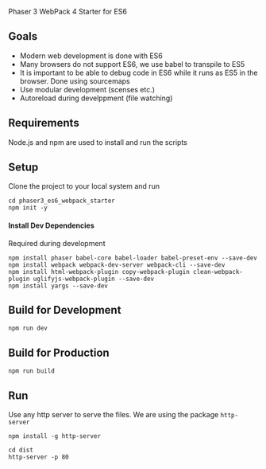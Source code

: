 Phaser 3 WebPack 4 Starter for ES6

## Goals

- Modern web development is done with ES6
- Many browsers do not support ES6, we use babel to transpile to ES5
- It is important to be able to debug code in ES6 while it runs as ES5 in the browser. Done using sourcemaps
- Use modular development (scenses etc.)
- Autoreload during develppment (file watching)


## Requirements
Node.js and npm are used to install and run the scripts

## Setup

Clone the project to your local system and run
```
cd phaser3_es6_webpack_starter
npm init -y
```

#### Install Dev Dependencies

Required during development

```
npm install phaser babel-core babel-loader babel-preset-env --save-dev
npm install webpack webpack-dev-server webpack-cli --save-dev 
npm install html-webpack-plugin copy-webpack-plugin clean-webpack-plugin uglifyjs-webpack-plugin --save-dev
npm install yargs --save-dev
```

## Build for Development
```
npm run dev
```

## Build for Production
```
npm run build
```

## Run

Use any http server to serve the files. We are using the package ``http-server``

```
npm install -g http-server

cd dist
http-server -p 80
```